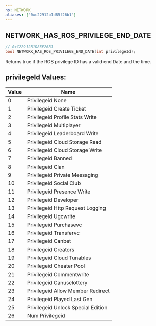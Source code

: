```yaml
---
ns: NETWORK
aliases: ["0xc22912b1d85f26b1"]
---
```

## NETWORK_HAS_ROS_PRIVILEGE_END_DATE

```c
// 0xC22912B1D85F26B1
bool NETWORK_HAS_ROS_PRIVILEGE_END_DATE(int privilegeId);
```

Returns true if the ROS privilege ID has a valid end Date and the time.

## privilegeId Values:
| Value | Name |
| --- | --- |
| 0 | Privilegeid None |
| 1 | Privilegeid Create Ticket |
| 2 | Privilegeid Profile Stats Write |
| 3 | Privilegeid Multiplayer |
| 4 | Privilegeid Leaderboard Write |
| 5 | Privilegeid Cloud Storage Read |
| 6 | Privilegeid Cloud Storage Write |
| 7 | Privilegeid Banned |
| 8 | Privilegeid Clan |
| 9 | Privilegeid Private Messaging |
| 10 | Privilegeid Social Club |
| 11 | Privilegeid Presence Write |
| 12 | Privilegeid Developer |
| 13 | Privilegeid Http Request Logging |
| 14 | Privilegeid Ugcwrite |
| 15 | Privilegeid Purchasevc |
| 16 | Privilegeid Transfervc |
| 17 | Privilegeid Canbet |
| 18 | Privilegeid Creators |
| 19 | Privilegeid Cloud Tunables |
| 20 | Privilegeid Cheater Pool |
| 21 | Privilegeid Commentwrite |
| 22 | Privilegeid Canuselottery |
| 23 | Privilegeid Allow Member Redirect |
| 24 | Privilegeid Played Last Gen |
| 25 | Privilegeid Unlock Special Edition |
| 26 | Num Privilegeid |

